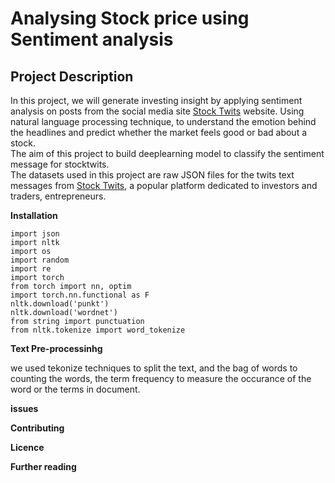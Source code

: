 # **Analysing Stock price using Sentiment analysis**

## **Project Description**
In this project, we will generate investing insight by applying sentiment analysis on posts from the social media site [Stock Twits](https://en.wikipedia.org/wiki/StockTwits) website. Using  natural language processing technique, to understand the emotion behind the headlines and predict whether the market feels good or bad about a stock.\
The aim of this project to build deeplearning model to classify the sentiment message for stocktwits.\
The datasets used in this project are raw JSON files for the twits text messages  from [Stock Twits](stocktwits.com), a popular platform dedicated to investors and traders, entrepreneurs.



**Installation**
```
import json
import nltk
import os
import random
import re
import torch
from torch import nn, optim
import torch.nn.functional as F
nltk.download('punkt')
nltk.download('wordnet')
from string import punctuation
from nltk.tokenize import word_tokenize
```

**Text Pre-processinhg**

we used tekonize techniques to split the text, and the bag of words to counting the words, the term frequency to measure the occurance of the word or the terms in document.

**issues**


**Contributing**



**Licence**




**Further reading**
